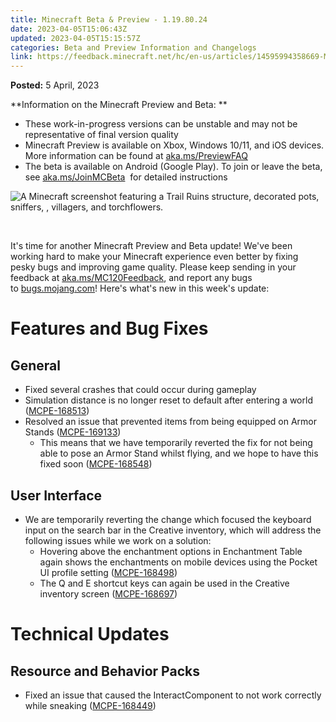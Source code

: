 ```yaml
---
title: Minecraft Beta & Preview - 1.19.80.24
date: 2023-04-05T15:06:43Z
updated: 2023-04-05T15:15:57Z
categories: Beta and Preview Information and Changelogs
link: https://feedback.minecraft.net/hc/en-us/articles/14595994358669-Minecraft-Beta-Preview-1-19-80-24
---
```


**Posted:** 5 April, 2023

**Information on the Minecraft Preview and Beta: **

-   These work-in-progress versions can be unstable and may not be representative of final version quality 
-   Minecraft Preview is available on Xbox, Windows 10/11, and iOS devices. More information can be found at [aka.ms/PreviewFAQ](http://aka.ms/PreviewFAQ)
-   The beta is available on Android (Google Play). To join or leave the beta, see [aka.ms/JoinMCBeta](https://aka.ms/JoinMCBeta)  for detailed instructions

![A Minecraft screenshot featuring a Trail Ruins structure, decorated pots, sniffers, , villagers, and torchflowers.](https://feedback.minecraft.net/hc/article_attachments/14595941756045)

 

It\'s time for another Minecraft Preview and Beta update! We've been working hard to make your Minecraft experience even better by fixing pesky bugs and improving game quality. Please keep sending in your feedback at [aka.ms/MC120Feedback](http://aka.ms/MC120Feedback), and report any bugs to [bugs.mojang.com](http://bugs.mojang.com/)! Here's what's new in this week's update:

# **Features and Bug Fixes**

## **General**

-   Fixed several crashes that could occur during gameplay
-   Simulation distance is no longer reset to default after entering a world ([MCPE-168513](https://bugs.mojang.com/browse/MCPE-168513))
-   Resolved an issue that prevented items from being equipped on Armor Stands ([MCPE-169133](https://bugs.mojang.com/browse/MCPE-169133))
    -   This means that we have temporarily reverted the fix for not being able to pose an Armor Stand whilst flying, and we hope to have this fixed soon ([MCPE-168548](https://bugs.mojang.com/browse/MCPE-168548))

## **User Interface**

-   We are temporarily reverting the change which focused the keyboard input on the search bar in the Creative inventory, which will address the following issues while we work on a solution:
    -   Hovering above the enchantment options in Enchantment Table again shows the enchantments on mobile devices using the Pocket UI profile setting ([MCPE-168498](https://bugs.mojang.com/browse/MCPE-168498))
    -   The Q and E shortcut keys can again be used in the Creative inventory screen ([MCPE-168697](https://bugs.mojang.com/browse/MCPE-168697))

# **Technical Updates**

## **Resource and Behavior Packs**

-   Fixed an issue that caused the InteractComponent to not work correctly while sneaking ([MCPE-168449](https://bugs.mojang.com/browse/MCPE-168449))

